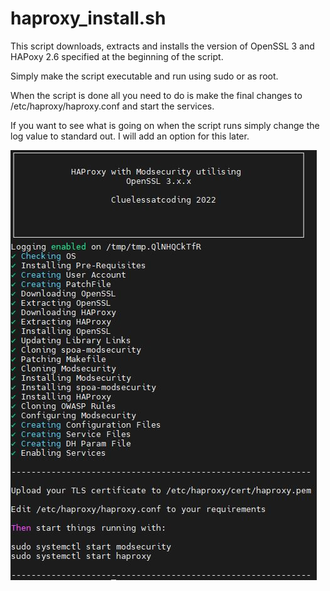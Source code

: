 # haproxy_install.sh
This script downloads, extracts and installs the version of OpenSSL 3 and HAPoxy 2.6 specified at the beginning of the script.

Simply make the script executable and run using sudo or as root. 

When the script is done all you need to do is make the final changes to /etc/haproxy/haproxy.conf and start the services. 

If you want to see what is going on when the script runs simply change the log value to standard out. I will add an option for this later. 

![Script Complete](https://github.com/CluelessAtCoding/Efforts/blob/main/Misc/install_haproxy_screenshot.JPG?raw=true "Script Complete")